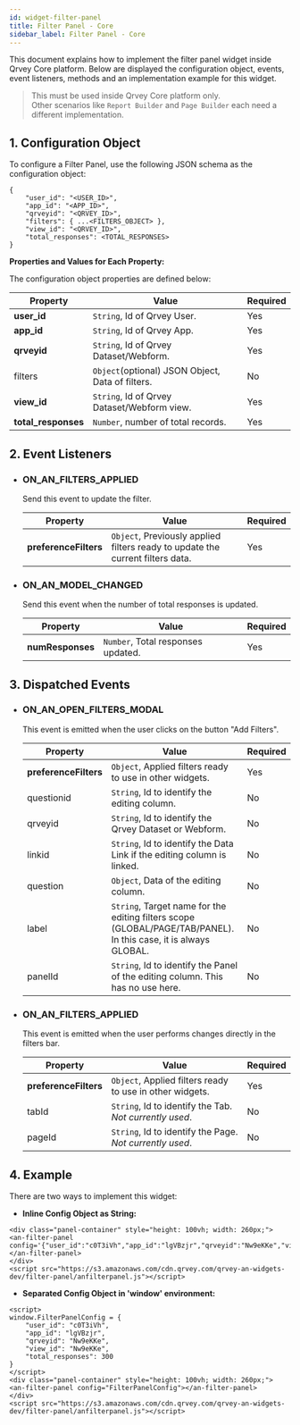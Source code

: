 ```yaml
---
id: widget-filter-panel
title: Filter Panel - Core
sidebar_label: Filter Panel - Core
---
```


This document explains how to implement the filter panel widget inside Qrvey Core platform.
Below are displayed the configuration object, events, event listeners, methods and an implementation example for this widget.

> This must be used inside Qrvey Core platform only. <br/>Other scenarios like `Report Builder` and `Page Builder` each need a different implementation.


## 1. Configuration Object
To configure a Filter Panel, use the following JSON schema as the configuration object:
```
{
    "user_id": "<USER_ID>",
    "app_id": "<APP_ID>",
    "qrveyid": "<QRVEY_ID>",
    "filters": { ...<FILTERS_OBJECT> },
    "view_id": "<QRVEY_ID>",
    "total_responses": <TOTAL_RESPONSES>
}
```

**Properties and Values for Each Property:**

The configuration object properties are defined below:

| **Property** | **Value** | **Required** |
|---|---|---|
| **user_id** | `String`, Id of Qrvey User. | Yes |
| **app_id** | `String`, Id of Qrvey App. | Yes |
| **qrveyid** | `String`, Id of Qrvey Dataset/Webform. | Yes |
| filters | `Object`(optional) JSON Object, Data of filters. | No |
| **view_id** | `String`, Id of Qrvey Dataset/Webform view. | Yes |
| **total_responses** | `Number`, number of total records. | Yes |


## 2. Event Listeners

* ### ON_AN_FILTERS_APPLIED
    Send this event to update the filter.

    | Property   | Value                                                                                            | Required |
    |------------|--------------------------------------------------------------------------------------------------|----------|
    | **preferenceFilters** | `Object`, Previously applied filters ready to update the current filters data. | Yes      |

* ### ON_AN_MODEL_CHANGED
    Send this event when the number of total responses is updated.

    | Property   | Value                                                                                            | Required |
    |------------|--------------------------------------------------------------------------------------------------|----------|
    | **numResponses** | `Number`, Total responses updated. | Yes      |



## 3. Dispatched Events

* ### ON_AN_OPEN_FILTERS_MODAL
    This event is emitted when the user clicks on the button "Add Filters".

    | Property   | Value                                                                                            | Required |
    |------------|--------------------------------------------------------------------------------------------------|----------|
    | **preferenceFilters** | `Object`, Applied filters ready to use in other widgets. | Yes      |
    | questionid | `String`, Id to identify the editing column. | No      |
    | qrveyid | `String`, Id to identify the Qrvey Dataset or Webform. | No      |
    | linkid | `String`, Id to identify the Data Link if the editing column is linked. | No      |
    | question | `Object`, Data of the editing column. | No      |
    | label | `String`, Target name for the editing filters scope (GLOBAL/PAGE/TAB/PANEL). In this case, it is always GLOBAL. | No      |
    | panelId | `String`, Id to identify the Panel of the editing column. This has no use here. | No      |

* ### ON_AN_FILTERS_APPLIED
    This event is emitted when the user performs changes directly in the filters bar.

    | Property   | Value                                                                                            | Required |
    |------------|--------------------------------------------------------------------------------------------------|----------|
    | **preferenceFilters** | `Object`, Applied filters ready to use in other widgets. | Yes      |
    | tabId | `String`, Id to identify the Tab. _Not currently used_. | No      |
    | pageId | `String`, Id to identify the Page. _Not currently used_. | No      |

## 4. Example
There are two ways to implement this widget:

* **Inline Config Object as String:**
```
<div class="panel-container" style="height: 100vh; width: 260px;">
<an-filter-panel config='{"user_id":"c0T3iVh","app_id":"lgVBzjr","qrveyid":"Nw9eKKe","view_id":"Nw9eKKe","total_responses":300}'></an-filter-panel>
</div>
<script src="https://s3.amazonaws.com/cdn.qrvey.com/qrvey-an-widgets-dev/filter-panel/anfilterpanel.js"></script>
```
* **Separated Config Object in 'window' environment:**
```
<script>
window.FilterPanelConfig = {
    "user_id": "c0T3iVh",
    "app_id": "lgVBzjr",
    "qrveyid": "Nw9eKKe",
    "view_id": "Nw9eKKe",
    "total_responses": 300
}
</script>
<div class="panel-container" style="height: 100vh; width: 260px;">
<an-filter-panel config="FilterPanelConfig"></an-filter-panel>
</div>
<script src="https://s3.amazonaws.com/cdn.qrvey.com/qrvey-an-widgets-dev/filter-panel/anfilterpanel.js"></script>
```